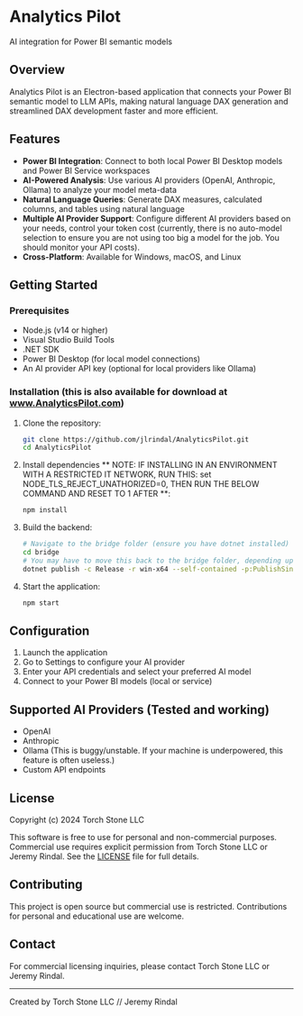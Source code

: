 # Analytics Pilot

AI integration for Power BI semantic models

## Overview

Analytics Pilot is an Electron-based application that connects your Power BI semantic model to LLM APIs, making natural language DAX generation and streamlined DAX development faster and more efficient.

## Features

- **Power BI Integration**: Connect to both local Power BI Desktop models and Power BI Service workspaces
- **AI-Powered Analysis**: Use various AI providers (OpenAI, Anthropic, Ollama) to analyze your model meta-data
- **Natural Language Queries**: Generate DAX measures, calculated columns, and tables using natural language
- **Multiple AI Provider Support**: Configure different AI providers based on your needs, control your token cost (currently, there is no auto-model selection to ensure you are not using too big a model for the job. You should monitor your API costs).
- **Cross-Platform**: Available for Windows, macOS, and Linux

## Getting Started

### Prerequisites

- Node.js (v14 or higher)
- Visual Studio Build Tools
- .NET SDK
- Power BI Desktop (for local model connections)
- An AI provider API key (optional for local providers like Ollama)

### Installation (this is also available for download at www.AnalyticsPilot.com)

1. Clone the repository:
   ```bash
   git clone https://github.com/jlrindal/AnalyticsPilot.git
   cd AnalyticsPilot
   ```
   
2. Install dependencies ** NOTE: IF INSTALLING IN AN ENVIRONMENT WITH A RESTRICTED IT NETWORK, RUN THIS: set NODE_TLS_REJECT_UNATHORIZED=0, THEN RUN THE BELOW COMMAND AND RESET TO 1 AFTER **:
   ```bash
   npm install
   ```
   
3. Build the backend:
   ```bash
   # Navigate to the bridge folder (ensure you have dotnet installed)
   cd bridge
   # You may have to move this back to the bridge folder, depending upon where it is created (likely in bin/Release/net6.0/win-x64/publish/)
   dotnet publish -c Release -r win-x64 --self-contained -p:PublishSingleFile=true


4. Start the application:
   ```bash
   npm start
   ```

## Configuration

1. Launch the application
2. Go to Settings to configure your AI provider
3. Enter your API credentials and select your preferred AI model
4. Connect to your Power BI models (local or service)

## Supported AI Providers (Tested and working)

- OpenAI
- Anthropic
- Ollama (This is buggy/unstable. If your machine is underpowered, this feature is often useless.)
- Custom API endpoints

## License

Copyright (c) 2024 Torch Stone LLC

This software is free to use for personal and non-commercial purposes. Commercial use requires explicit permission from Torch Stone LLC or Jeremy Rindal. See the [LICENSE](LICENSE) file for full details.

## Contributing

This project is open source but commercial use is restricted. Contributions for personal and educational use are welcome.

## Contact

For commercial licensing inquiries, please contact Torch Stone LLC or Jeremy Rindal.

---

Created by Torch Stone LLC // Jeremy Rindal
